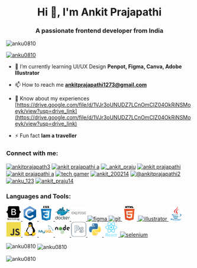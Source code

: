 <h1 align="center">Hi 👋, I'm Ankit Prajapathi</h1>
<h3 align="center">A passionate frontend developer from India</h3>

<p align="left"> <img src="https://komarev.com/ghpvc/?username=anku0810&label=Profile%20views&color=0e75b6&style=flat" alt="anku0810" /> </p>

<p align="left"> <a href="https://github.com/ryo-ma/github-profile-trophy"><img src="https://github-profile-trophy.vercel.app/?username=anku0810" alt="anku0810" /></a> </p>

- 🌱 I’m currently learning UI/UX Design **Penpot, Figma, Canva, Adobe Illustrator**

- 📫 How to reach me **ankitprajapathi1273@gmail.com**

- 📄 Know about my experiences [https://drive.google.com/file/d/1VJr3oUNUDZ7LCnOmCIZ04OkRiNSMoeyk/view?usp=drive_link](https://drive.google.com/file/d/1VJr3oUNUDZ7LCnOmCIZ04OkRiNSMoeyk/view?usp=drive_link)

- ⚡ Fun fact **Iam a traveller**

<h3 align="left">Connect with me:</h3>
<p align="left">
<a href="https://twitter.com/ankitprajapath3" target="blank"><img align="center" src="https://raw.githubusercontent.com/rahuldkjain/github-profile-readme-generator/master/src/images/icons/Social/twitter.svg" alt="ankitprajapath3" height="30" width="40" /></a>
<a href="https://linkedin.com/in/ankit prajapathi a" target="blank"><img align="center" src="https://raw.githubusercontent.com/rahuldkjain/github-profile-readme-generator/master/src/images/icons/Social/linked-in-alt.svg" alt="ankit prajapathi a" height="30" width="40" /></a>
<a href="https://instagram.com/_ankit_praju" target="blank"><img align="center" src="https://raw.githubusercontent.com/rahuldkjain/github-profile-readme-generator/master/src/images/icons/Social/instagram.svg" alt="_ankit_praju" height="30" width="40" /></a>
<a href="https://dribbble.com/ankit prajapathi" target="blank"><img align="center" src="https://raw.githubusercontent.com/rahuldkjain/github-profile-readme-generator/master/src/images/icons/Social/dribbble.svg" alt="ankit prajapathi" height="30" width="40" /></a>
<a href="https://www.behance.net/ankit prajapathi a" target="blank"><img align="center" src="https://raw.githubusercontent.com/rahuldkjain/github-profile-readme-generator/master/src/images/icons/Social/behance.svg" alt="ankit prajapathi a" height="30" width="40" /></a>
<a href="https://www.youtube.com/c/tech gamer" target="blank"><img align="center" src="https://raw.githubusercontent.com/rahuldkjain/github-profile-readme-generator/master/src/images/icons/Social/youtube.svg" alt="tech gamer" height="30" width="40" /></a>
<a href="https://www.codechef.com/users/ankit_200214" target="blank"><img align="center" src="https://cdn.jsdelivr.net/npm/simple-icons@3.1.0/icons/codechef.svg" alt="ankit_200214" height="30" width="40" /></a>
<a href="https://www.hackerrank.com/@ankitprajapathi2" target="blank"><img align="center" src="https://raw.githubusercontent.com/rahuldkjain/github-profile-readme-generator/master/src/images/icons/Social/hackerrank.svg" alt="@ankitprajapathi2" height="30" width="40" /></a>
<a href="https://codeforces.com/profile/anku_123" target="blank"><img align="center" src="https://raw.githubusercontent.com/rahuldkjain/github-profile-readme-generator/master/src/images/icons/Social/codeforces.svg" alt="anku_123" height="30" width="40" /></a>
<a href="https://www.leetcode.com/ankit_praju14" target="blank"><img align="center" src="https://raw.githubusercontent.com/rahuldkjain/github-profile-readme-generator/master/src/images/icons/Social/leet-code.svg" alt="ankit_praju14" height="30" width="40" /></a>
</p>

<h3 align="left">Languages and Tools:</h3>
<p align="left"> <a href="https://getbootstrap.com" target="_blank" rel="noreferrer"> <img src="https://raw.githubusercontent.com/devicons/devicon/master/icons/bootstrap/bootstrap-plain-wordmark.svg" alt="bootstrap" width="40" height="40"/> </a> <a href="https://www.cprogramming.com/" target="_blank" rel="noreferrer"> <img src="https://raw.githubusercontent.com/devicons/devicon/master/icons/c/c-original.svg" alt="c" width="40" height="40"/> </a> <a href="https://www.w3schools.com/css/" target="_blank" rel="noreferrer"> <img src="https://raw.githubusercontent.com/devicons/devicon/master/icons/css3/css3-original-wordmark.svg" alt="css3" width="40" height="40"/> </a> <a href="https://www.docker.com/" target="_blank" rel="noreferrer"> <img src="https://raw.githubusercontent.com/devicons/devicon/master/icons/docker/docker-original-wordmark.svg" alt="docker" width="40" height="40"/> </a> <a href="https://expressjs.com" target="_blank" rel="noreferrer"> <img src="https://raw.githubusercontent.com/devicons/devicon/master/icons/express/express-original-wordmark.svg" alt="express" width="40" height="40"/> </a> <a href="https://www.figma.com/" target="_blank" rel="noreferrer"> <img src="https://www.vectorlogo.zone/logos/figma/figma-icon.svg" alt="figma" width="40" height="40"/> </a> <a href="https://git-scm.com/" target="_blank" rel="noreferrer"> <img src="https://www.vectorlogo.zone/logos/git-scm/git-scm-icon.svg" alt="git" width="40" height="40"/> </a> <a href="https://www.w3.org/html/" target="_blank" rel="noreferrer"> <img src="https://raw.githubusercontent.com/devicons/devicon/master/icons/html5/html5-original-wordmark.svg" alt="html5" width="40" height="40"/> </a> <a href="https://www.adobe.com/in/products/illustrator.html" target="_blank" rel="noreferrer"> <img src="https://www.vectorlogo.zone/logos/adobe_illustrator/adobe_illustrator-icon.svg" alt="illustrator" width="40" height="40"/> </a> <a href="https://www.java.com" target="_blank" rel="noreferrer"> <img src="https://raw.githubusercontent.com/devicons/devicon/master/icons/java/java-original.svg" alt="java" width="40" height="40"/> </a> <a href="https://developer.mozilla.org/en-US/docs/Web/JavaScript" target="_blank" rel="noreferrer"> <img src="https://raw.githubusercontent.com/devicons/devicon/master/icons/javascript/javascript-original.svg" alt="javascript" width="40" height="40"/> </a> <a href="https://www.linux.org/" target="_blank" rel="noreferrer"> <img src="https://raw.githubusercontent.com/devicons/devicon/master/icons/linux/linux-original.svg" alt="linux" width="40" height="40"/> </a> <a href="https://www.mysql.com/" target="_blank" rel="noreferrer"> <img src="https://raw.githubusercontent.com/devicons/devicon/master/icons/mysql/mysql-original-wordmark.svg" alt="mysql" width="40" height="40"/> </a> <a href="https://nodejs.org" target="_blank" rel="noreferrer"> <img src="https://raw.githubusercontent.com/devicons/devicon/master/icons/nodejs/nodejs-original-wordmark.svg" alt="nodejs" width="40" height="40"/> </a> <a href="https://www.photoshop.com/en" target="_blank" rel="noreferrer"> <img src="https://raw.githubusercontent.com/devicons/devicon/master/icons/photoshop/photoshop-line.svg" alt="photoshop" width="40" height="40"/> </a> <a href="https://www.python.org" target="_blank" rel="noreferrer"> <img src="https://raw.githubusercontent.com/devicons/devicon/master/icons/python/python-original.svg" alt="python" width="40" height="40"/> </a> <a href="https://reactjs.org/" target="_blank" rel="noreferrer"> <img src="https://raw.githubusercontent.com/devicons/devicon/master/icons/react/react-original-wordmark.svg" alt="react" width="40" height="40"/> </a> <a href="https://www.selenium.dev" target="_blank" rel="noreferrer"> <img src="https://raw.githubusercontent.com/detain/svg-logos/780f25886640cef088af994181646db2f6b1a3f8/svg/selenium-logo.svg" alt="selenium" width="40" height="40"/> </a> </p>

<p><img align="left" src="https://github-readme-stats.vercel.app/api/top-langs?username=anku0810&show_icons=true&locale=en&layout=compact" alt="anku0810" /></p>

<p>&nbsp;<img align="center" src="https://github-readme-stats.vercel.app/api?username=anku0810&show_icons=true&locale=en" alt="anku0810" /></p>

<p><img align="center" src="https://github-readme-streak-stats.herokuapp.com/?user=anku0810&" alt="anku0810" /></p>
